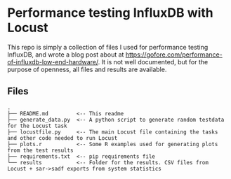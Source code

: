 # Performance testing InfluxDB with Locust
This repo is simply a collection of files I used for performance testing InfluxDB, and wrote a blog post about at https://gofore.com/performance-of-influxdb-low-end-hardware/. It is not well documented, but for the purpose of openness, all files and results are available.
## Files
```
.
├── README.md         <-- This readme
├── generate_data.py  <-- A python script to generate random testdata for the Locust task
├── locustfile.py     <-- The main Locust file containing the tasks and other code needed to run Locust
├── plots.r           <-- Some R examples used for generating plots from the test results
├── requirements.txt  <-- pip requirements file
└── results           <-- Folder for the results. CSV files from Locust + sar->sadf exports from system statistics
```

